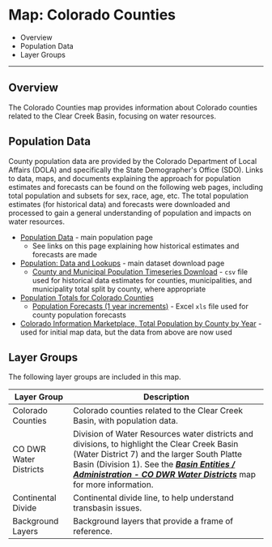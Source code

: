 # Map: Colorado Counties #

*   Overview
*   Population Data
*   Layer Groups

---------------

## Overview ##

The Colorado Counties map provides information about Colorado counties related to the Clear Creek Basin,
focusing on water resources.

## Population Data ##

County population data are provided by the Colorado Department of Local Affairs (DOLA)
and specifically the State Demographer's Office (SDO).
Links to data, maps, and documents explaining the approach for population estimates and forecasts
can be found on the following web pages,
including total population and subsets for sex, race, age, etc.
The total population estimates (for historical data) and forecasts
were downloaded and processed to gain a general understanding of population and impacts on water resources.

*   [Population Data](https://demography.dola.colorado.gov/population/) - main population page
    +   See links on this page explaining how historical estimates and forecasts are made
*   [Population: Data and Lookups](https://demography.dola.colorado.gov/population/data) - main dataset download page
    +   [County and Municipal Population Timeseries Download](https://storage.googleapis.com/co-publicdata/county-muni-timeseries.csv) - `csv`
        file used for historical data estimates for counties, municipalities, and municipality total split by county, where appropriate
*   [Population Totals for Colorado Counties](https://demography.dola.colorado.gov/population/population-totals-counties/#population-totals-for-colorado-counties)
    +   [Population Forecasts (1 year increments)](https://drive.google.com/uc?export=download&id=0B-vz6H4k4SESdkNHSng2VGlEc1k) - Excel `xls` file
        used for county population forecasts
*   [Colorado Information Marketplace, Total Population by County by Year](https://data.colorado.gov/Demographics/Total-Population-by-County-by-Year/9dd2-kw29) - used
    for initial map data, but the data from above are now used

## Layer Groups ##

The following layer groups are included in this map.

| **Layer Group** | **Description** |
| -- | -- |
| Colorado Counties | Colorado counties related to the Clear Creek Basin, with population data. |
| CO DWR Water Districts | Division of Water Resources water districts and divisions, to highlight the Clear Creek Basin (Water District 7) and the larger South Platte Basin (Division 1).  See the [***Basin Entities / Administration - CO DWR Water Districts***](#map/entities-codwr-waterdistricts) map for more information. |
| Continental Divide | Continental divide line, to help understand transbasin issues. |
| Background Layers | Background layers that provide a frame of reference. |
